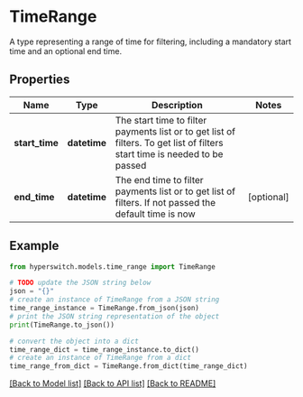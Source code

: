 # TimeRange

A type representing a range of time for filtering, including a mandatory start time and an optional end time.

## Properties

Name | Type | Description | Notes
------------ | ------------- | ------------- | -------------
**start_time** | **datetime** | The start time to filter payments list or to get list of filters. To get list of filters start time is needed to be passed | 
**end_time** | **datetime** | The end time to filter payments list or to get list of filters. If not passed the default time is now | [optional] 

## Example

```python
from hyperswitch.models.time_range import TimeRange

# TODO update the JSON string below
json = "{}"
# create an instance of TimeRange from a JSON string
time_range_instance = TimeRange.from_json(json)
# print the JSON string representation of the object
print(TimeRange.to_json())

# convert the object into a dict
time_range_dict = time_range_instance.to_dict()
# create an instance of TimeRange from a dict
time_range_from_dict = TimeRange.from_dict(time_range_dict)
```
[[Back to Model list]](../README.md#documentation-for-models) [[Back to API list]](../README.md#documentation-for-api-endpoints) [[Back to README]](../README.md)


